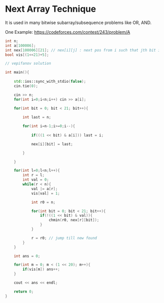 # Next Array Technique 

It is used in many bitwise subarray/subsequence problems like OR, AND. 

One Example: https://codeforces.com/contest/243/problem/A

```cpp
int n;
int a[100006];
int nex[100006][21]; // nex[i][j] : next pos from i such that jth bit is set
bool vis[(1<<21)+5];

// vepifanov solution

int main(){
	
	std::ios::sync_with_stdio(false);
	cin.tie(0);

	cin >> n;
	for(int i=0;i<n;i++) cin >> a[i];

	for(int bit = 0; bit < 21; bit++){	
		
		int last = n;

		for(int i=n-1;i>=0;i--){
			
			if(((1 << bit) & a[i])) last = i;

			nex[i][bit] = last;

		}

	}

	for(int l=0;l<n;l++){
		int r = l;
		int val = 0;
		while(r < n){
			val |= a[r];
			vis[val] = 1;

			int r0 = n;

			for(int bit = 0; bit < 21; bit++){
				if(!((1 << bit) & val)){
					chmin(r0, nex[r][bit]);
				}
			}

			r = r0; // jump till new found
		}
	}

	int ans = 0;

	for(int m = 0; m < (1 << 20); m++){
		if(vis[m]) ans++;
	}	

	cout << ans << endl;

	return 0;
}
```
